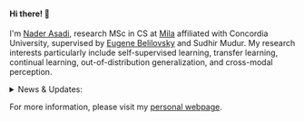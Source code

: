 #### Hi there! 👋

I'm [Nader Asadi](https://naderasadi.github.io/), research MSc in CS at [Mila](https://mila.quebec/en/) affiliated with Concordia University, supervised by <a href="http://eugenium.github.io/" target="_blank">Eugene Belilovsky</a> and Sudhir Mudur. My research interests particularly include self-supervised learning, transfer learning, continual learning, out-of-distribution generalization, and cross-modal perception.


<details>
<summary>News & Updates:</summary>

<p>
<div style="width:100%;overflow-y:scroll; height:230px;">
<ul id="news">
	<li>March 2022: Our <a href="https://arxiv.org/pdf/2203.13381.pdf" target="_blank">paper</a> got accepted to CVPR 2022! :tada:</li>
	<li>Jan 2022: Our <a href="https://openreview.net/pdf?id=N8MaByOzUfb" target="_blank">paper</a> got accepted to ICLR 2022! :tada:</li>
</ul>
</div>
</p>
      
</details>  
  
For more information, please visit my [personal webpage](https://naderasadi.github.io/). 
